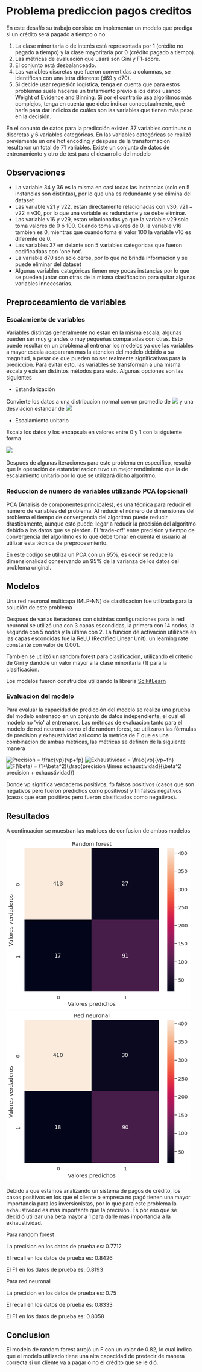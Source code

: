 # Problema prediccion pagos creditos
En este desafío su trabajo consiste en implementar un modelo que prediga si un crédito será pagado a tiempo o no.  

1. La clase minoritaria o de interés está representada por 1 (crédito no pagado a tiempo) y la clase mayoritaria por 0 (crédito pagado a tiempo). 
2. Las métricas de evaluación que usará son Gini y F1-score. 
3. El conjunto está desbalanceado. 
4. Las variables discretas que fueron convertidas a columnas, se identifican con una letra diferente (d69 y d70). 
5. Si decide usar regresión logística, tenga en cuenta que para estos problemas suele hacerse un tratamiento previo a los datos usando Weight of Evidence and Binning. Si por el contrario usa algoritmos más complejos, tenga en cuenta que debe indicar conceptualmente, qué haría para dar indicios de cuáles son las variables que tienen más peso en la decisión.

En el conunto de datos para la predicción existen 37 variables continuas o discretas y 6 variables categóricas. En las variables categóricas se realizó previamente un one hot encoding y despues de la transformacion resultaron un total de 71 variables.
Existe un conjunto de datos de entrenamiento y otro de test para el desarrollo del modelo

## Observaciones
- La variable 34 y 36 es la misma en casi todas las instancias (solo en 5 instancias son distintas), por lo que una es redundante y se elimina del dataset
- Las variable v21 y v22, estan directamente relacionadas con v30, v21 + v22 = v30, por lo que una variable es redundante y se debe eliminar.
- Las variable v16 y v29, estan relacionadas ya que la variable v29 solo toma valores de 0 ó 100. Cuando toma valores de 0, la variable v16 tambien es 0, mientras que cuando toma el valor 100 la variable v16 es diferente de 0.
- Las variables 37 en delante son 5 variables categoricas que fueron codificadaas con 'one hot'.
- La variable d70 son solo ceros, por lo que no brinda informacion y se puede eliminar del dataset
- Algunas variables categóricas tienen muy pocas instancias por lo que se pueden juntar con otras de la misma clasificacion para quitar algunas variables innecesarias.

## Preprocesamiento de variables
### Escalamiento de variables

Variables distintas generalmente no estan en la misma escala, algunas pueden ser muy grandes o muy pequeñas comparadas con otras. Esto puede resultar en un problema al entrenar los modelos ya que las variables a mayor escala acapararan mas la atencion del modelo debido a su magnitud, a pesar de que pueden no ser realmente significativas para la prediccion.
Para evitar esto, las variables se transforman a una misma escala y existen distintos métodos para esto. Algunas opciones son las siguientes

- Estandarización

Convierte los datos a una distribucion normal con un promedio de <img src="https://render.githubusercontent.com/render/math?math=\mu = 0"> y una desviacion estandar de <img src="https://render.githubusercontent.com/render/math?math=\sigma = 1">

- Escalamiento unitario

Escala los datos y los encapsula en valores entre 0 y 1 con la siguiente forma

<img src="https://render.githubusercontent.com/render/math?math=x_{new} = \frac{x- x_{min}}{x_{max}-x_{min}}">

Despues de algunas iteraciones para este problema en especifico, resultó que la operación de estandarizacion tuvo un mejor rendimiento que la de escalamiento unitario por lo que se utilizará dicho algoritmo.

### Reduccion de numero de variables utilizando PCA (opcional)

PCA (Analisis de componentes principales), es una técnica para reducir el numero de variables del problema. Al reducir el número de dimensiones del problema el tiempo de convergencia del algoritmo puede reducir drasticamente, aunque esto puede llegar a reducir la precisión del algoritmo debido a los datos que se pierden. El 'trade-off' entre precision y tiempo de convergencia del algoritmo es lo que debe tomar en cuenta el usuario al utilizar esta técnica de preprocesmiento.

En este código se utiliza un PCA con un 95%, es decir se reduce la dimensionalidad conservando un 95% de la varianza de los datos del problema original.


## Modelos

Una red neuronal multicapa (MLP-NN) de clasificacion fue utilizada para la solución de este problema

Despues de varias iteraciones con distintas configuraciones para la red neuronal se utilizó una con 3 capas escondidas, la primera con 14 nodos, la segunda con 5 nodos y la última con 2. La funcion de activacion utilizada en las capas escondidas fue la ReLU (Rectified Linear Unit). un learning rate constante con valor de 0.001.

Tambien se utilizó un random forest para clasificacion, utilizando el criterio de Gini y dandole un valor mayor a la clase minoritaria (1) para la clasificacion.

Los modelos fueron construidos utilizando la libreria [ScikitLearn](https://scikit-learn.org/stable/index.html)

### Evaluacion del modelo

Para evaluar la capacidad de predicción del modelo se realiza una prueba del modelo entrenado en un conjunto de datos independiente, el cual el modelo no 'vio' al entrenarse.
Las métricas de evaluacion tanto para el modelo de red neuronal como el de random forest, se utilizaron las fórmulas de precision y exhaustividad asi como la metrica de F que es una combinacion de ambas métricas, las métricas se definen de la siguiente manera

<img src="https://latex.codecogs.com/svg.image?Precision&space;=&space;\frac{vp}{vp&plus;fp}" title="Precision = \frac{vp}{vp+fp}" />

<img src="https://latex.codecogs.com/svg.image?Exhaustividad&space;=&space;\frac{vp}{vp&plus;fn}" title="Exhaustividad = \frac{vp}{vp+fn}" />

<img src="https://latex.codecogs.com/svg.image?F(\beta)&space;=&space;(1&plus;\beta^2)(\frac{precision&space;\times&space;exhaustividad}{\beta^2&space;precision&space;&plus;&space;exhaustividad})" title="F(\beta) = (1+\beta^2)(\frac{precision \times exhaustividad}{\beta^2 precision + exhaustividad})" />

Donde vp significa verdaderos positivos, fp falsos positivos (casos que son negativos pero fueron predichos como positivos) y fn falsos negativos (casos que eran positivos pero fueron clasificados como negativos).

## Resultados
A continuacion se muestran las matrices de confusion de ambos modelos

![](Imagenes/Resultados.png)
![](Imagenes/Resultados_rn.png)

Debido a que estamos analizando un sistema de pagos de crédito, los casos positivos en los que el cliente o empresa no pagó tienen una mayor importancia para los inversionistas, por lo que para este problema la exhaustividad es mas importante que la precisión. Es por eso que se decidió utilizar una beta mayor a 1 para darle mas importancia a la exhaustividad.

Para random forest

La precision en los datos de prueba es: 0.7712

El recall en los datos de prueba es: 0.8426

El F1 en los datos de prueba es: 0.8193

Para red neuronal

La precision en los datos de prueba es: 0.75

El recall en los datos de prueba es: 0.8333

El F1 en los datos de prueba es: 0.8058

## Conclusion

El modelo de random forest arrojó un F con un valor de 0.82, lo cual indica que el modelo utilizado tiene una alta capacidad de predecir de manera correcta si un cliente va a pagar o no el crédito que se le dió.

